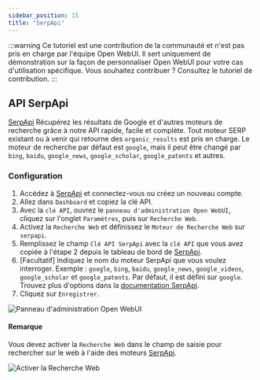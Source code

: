 ```yaml
---
sidebar_position: 15
title: "SerpApi"
---
```


:::warning
Ce tutoriel est une contribution de la communauté et n'est pas pris en charge par l'équipe Open WebUI. Il sert uniquement de démonstration sur la façon de personnaliser Open WebUI pour votre cas d'utilisation spécifique. Vous souhaitez contribuer ? Consultez le tutoriel de contribution.
:::

## API SerpApi

[SerpApi](https://serpapi.com/) Récupérez les résultats de Google et d'autres moteurs de recherche grâce à notre API rapide, facile et complète. Tout moteur SERP existant ou à venir qui retourne des `organic_results` est pris en charge. Le moteur de recherche par défaut est `google`, mais il peut être changé par `bing`, `baidu`, `google_news`, `google_scholar`, `google_patents` et autres.

### Configuration

1. Accédez à [SerpApi](https://serpapi.com/) et connectez-vous ou créez un nouveau compte.
2. Allez dans `Dashboard` et copiez la clé API.
3. Avec la `clé API`, ouvrez le `panneau d'administration Open WebUI`, cliquez sur l'onglet `Paramètres`, puis sur `Recherche Web`.
4. Activez la `Recherche Web` et définissez le `Moteur de Recherche Web` sur `serpapi`.
5. Remplissez le champ `Clé API SerpApi` avec la `clé API` que vous avez copiée à l'étape 2 depuis le tableau de bord de [SerpApi](https://serpapi.com/).
6. [Facultatif] Indiquez le nom du moteur SerpApi que vous voulez interroger. Exemple : `google`, `bing`, `baidu`, `google_news`, `google_videos`, `google_scholar` et `google_patents`. Par défaut, il est défini sur `google`. Trouvez plus d'options dans la [documentation SerpApi](https://serpapi.com/dashboard).
7. Cliquez sur `Enregistrer`.

![Panneau d'administration Open WebUI](/images/tutorial_serpapi_search.png)

#### Remarque

Vous devez activer la `Recherche Web` dans le champ de saisie pour rechercher sur le web à l'aide des moteurs [SerpApi](https://serpapi.com/).

![Activer la Recherche Web](/images/enable_web_search.png)
